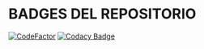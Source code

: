 # BADGES DEL REPOSITORIO

[![CodeFactor](https://www.codefactor.io/repository/github/pablobaeza56/test-silver-river/badge/main)](https://www.codefactor.io/repository/github/pablobaeza56/test-silver-river/overview/main)
[![Codacy Badge](https://app.codacy.com/project/badge/Grade/5de170dc64014f5489ab0268345b8b5d)](https://app.codacy.com/gh/PabloBaeza56/test-silver-river/dashboard?utm_source=gh&utm_medium=referral&utm_content=&utm_campaign=Badge_grade)
